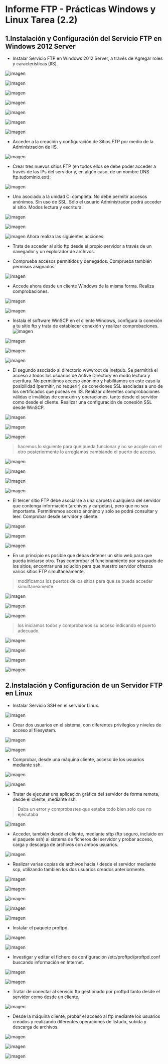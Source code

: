 # Informe FTP - Prácticas Windows y Linux Tarea (2.2)

## 1.Instalación y Configuración del Servicio FTP en Windows 2012 Server

* Instalar Servicio FTP en Windows 2012 Server, a través de Agregar roles y características (IIS).

![imagen](./img/Windows/captura1.png)

![imagen](./img/Windows/captura2.png)

![imagen](./img/Windows/captura3.png)

![imagen](./img/Windows/captura4.png)

![imagen](./img/Windows/captura5.png)

![imagen](./img/Windows/captura6.png)

![imagen](./img/Windows/captura7.png)

* Acceder a la creación y configuración de Sitios FTP por medio de la Administración de IIS.

![imagen](./img/Windows/captura8.png)

* Crear tres nuevos sitios FTP (en todos ellos se debe poder acceder a través de las IPs del servidor y, en algún caso, de un nombre DNS ftp.tudominio.ext):

![imagen](./img/Windows/captura9.png)

  * Uno asociado a la unidad C: completa. No debe permitir accesos anónimos. Sin uso de SSL. Sólo el usuario Administrador podrá acceder al sitio. Modos lectura y escritura.  

![imagen](./img/Windows/captura10.png)

![imagen](./img/Windows/captura11.png)

![imagen](./img/Windows/captura12.png)
  Ahora realiza las siguientes acciones:

  * Trata de acceder al sitio ftp desde el propio servidor a través de un navegador y un explorador de archivos.

  * Comprueba accesos permitidos y denegados. Comprueba también permisos asignados.

![imagen](./img/Windows/captura13.png)

  * Accede ahora desde un cliente Windows de la misma forma. Realiza comprobaciones.

![imagen](./img/Windows/captura14.png)

![imagen](./img/Windows/captura15.png)

  * Instala el software WinSCP en el cliente Windows, configura la conexión a tu sitio ftp y trata de establecer conexión y realizar comprobaciones.
![imagen](./img/Windows/captura16.png)

![imagen](./img/Windows/captura17.png)

![imagen](./img/Windows/captura18.png)

![imagen](./img/Windows/captura19.png)

  * El segundo asociado al directorio wwwroot de Inetpub. Se permitirá el acceso a todos los usuarios de Active Directory en modo lectura y escritura. No permitimos acceso anónimo y habilitamos en este caso la posibilidad (permitir, no requerir) de conexiones SSL asociadas a uno de los certificados que poseas en IIS. Realizar diferentes comprobaciones válidas e inválidas de conexión y operaciones, tanto desde el servidor como desde el cliente. Realizar una configuración de conexión SSL desde WinSCP.

![imagen](./img/Windows/captura20.png)

![imagen](./img/Windows/captura21.png)

![imagen](./img/Winpngs/captura22.png)

> hacemos lo siguiente para que pueda funcionar y no se acople con el otro posteriormente lo arreglamos cambiando el puerto de acceso.

![imagen](./img/Windows/captura23.png)

![imagen](./img/Windows/captura24.png)

![imagen](./img/Windows/captura26.png)

![imagen](./img/Windows/captura25.png)
  * El tercer sitio FTP debe asociarse a una carpeta cualquiera del servidor que contenga información (archivos y carpetas), pero que no sea importante. Permitiremos acceso anónimo y sólo se podrá consultar y leer. Comprobar desde servidor y cliente.

![imagen](./img/Windows/captura27.png)

![imagen](./img/Windows/captura28.png)

![imagen](./img/Windows/captura29.png)

* En un principio es posible que debas detener un sitio web para que pueda iniciarse otro. Tras comprobar el funcionamiento por separado de los sitios, encontrar una solución para que nuestro servidor ofrezca varios sitios FTP simultáneamente.

> modificamos los puertos de los sitios para que se pueda acceder simultáneamente.

![imagen](./img/Windows/captura32.png)

![imagen](./img/Windows/captura33.png)

![imagen](./img/Windows/captura31.png)

 > los iniciamos todos y comprobamos su acceso indicando el puerto adecuado.

![imagen](./img/Windows/captura34.png)

![imagen](./img/Windows/captura35.1.png)

![imagen](./img/Windows/captura35.2.png)

![imagen](./img/Windows/captura35.png)

## 2.Instalación y Configuración de un Servidor FTP en Linux

* Instalar Servicio SSH en el servidor Linux.

![imagen](./img/linux/captura1.png)
* Crear dos usuarios en el sistema, con diferentes privilegios y niveles de acceso al filesystem.

![imagen](./img/linux/captura2.png)

![imagen](./img/linux/captura3.png)
* Comprobar, desde una máquina cliente, acceso de los usuarios mediante ssh.

![imagen](./img/linux/captura4.png)

![imagen](./img/linux/captura5.png)

* Tratar de ejecutar una aplicación gráfica del servidor de forma remota, desde el cliente, mediante ssh.
> Daba un error y comprobastes que estaba todo bien solo que no ejecutaba

![imagen](./img/linux/captura6.png)
* Acceder, también desde el cliente, mediante sftp (ftp seguro, incluido en el paquete ssh) al sistema de ficheros del servidor y probar acceso, carga y descarga de archivos con ambos usuarios.

![imagen](./img/linux/captura7.png)
* Realizar varias copias de archivos hacia / desde el servidor mediante scp, utilizando también los dos usuarios creados anteriormente.

![imagen](./img/linux/captura8.png)

![imagen](./img/linux/captura9.png)

![imagen](./img/linux/captura10.png)

![imagen](./img/linux/captura11.png)

![imagen](./img/linux/captura12.png)
* Instalar el paquete proftpd.

![imagen](./img/linux/captura13.png)

![imagen](./img/linux/captura14.png)
* Investigar y editar el fichero de configuración /etc/proftpd/proftpd.conf buscando información en Internet.

![imagen](./img/linux/captura15.png)

![imagen](./img/linux/captura16.png)
* Tratar de conectar al servicio ftp gestionado por proftpd tanto desde el servidor como desde un cliente.

![imagen](./img/linux/captura17.png)
* Desde la máquina cliente, probar el acceso al ftp mediante los usuarios creados y realizando diferentes operaciones de listado, subida y descarga de archivos.

![imagen](./img/linux/captura19.png)

![imagen](./img/linux/captura20.png)

![imagen](./img/linux/captura21.png)
